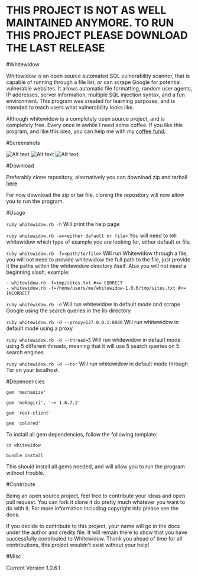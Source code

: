 # THIS PROJECT IS NOT AS WELL MAINTAINED ANYMORE. TO RUN THIS PROJECT PLEASE DOWNLOAD THE LAST RELEASE 

#Whitewidow

Whitewidow is an open source automated SQL vulnerability scanner, that is capable of running through a file list, or can
scrape Google for potential vulnerable websites. It allows automatic file formatting, random user agents, IP addresses,
server information, multiple SQL injection syntax, and a fun environment. This program was created for learning purposes,
and is intended to teach users what vulnerability looks like.

Although whitewidow is a completely open source project, and is completely free. Every once in awhile I need some coffee.
If you like this program, and like this idea, you can help me with my [coffee fund.](https://www.paypal.me/Perkins892)

#Screenshots

![Alt text](http://s30.postimg.org/7ik6ycicx/githubpic.jpg "Credits, legal, TOS")
![Alt text](http://s30.postimg.org/lstr9typd/githubpic2.jpg "Default Mode")
![Alt text](http://s30.postimg.org/5tb3qa2nl/githubpic3.jpg "File Mode")

#Download

Preferably clone repository, alternatively you can download zip and tarball [here](https://github.com/Ekultek/whitewidow/releases/tag/1.0.6.1)

For now download the zip or tar file, cloning the repository will now allow you to run the program.

#Usage

`ruby whitewidow.rb -h` Will print the help page

`ruby whitewidow.rb -e=<either default or file>` You will need to tell whitewidow which type of example you are looking
for, either default or file.

`ruby whitewidow.rb -f=<path/to/file>` Will run Whitewidow through a file, you will not need to provide whitewidow the
full path to the file, just provide it the paths within the whitewidow directory itself. Also you will not need a beginning
slash, example:

    - whitewidow.rb -f=tmp/sites.txt #<= CORRECT
    - whitewidow.rb -f=/home/users/me/whitewidow-1.0.6/tmp/sites.txt #<= INCORRECT

`ruby whitewidow.rb -d` Will run whitewidow in default mode and scrape Google using the search queries in the lib directory

`ruby whitewidow.rb -d --proxy=127.0.0.1:8080` Will run whitewidow in default mode using a proxy

`ruby whitewidow.rb -d --thread=5` Will run whitewidow in default mode using 5 different threads, meaning that it will
use 5 search queries on 5 search engines

`ruby whitewidow.rb -d --tor` Will run whitewidow in default mode through Tor on your localhost.

#Dependencies

`gem 'mechanize'`

`gem 'nokogiri', '~> 1.6.7.2'`

`gem 'rest-client'`

`gem 'colored'`

To install all gem dependencies, follow the following template:

`cd whitewidow`

`bundle install`

This should install all gems needed, and will allow you to run the program without trouble.

#Contribute

Being an open source project, feel free to contribute your ideas and open pull request. You can fork it clone it do pretty
much whatever you want to do with it. For more information including copyright info please see the docs.

If you decide
to contribute to this project, your name will go in the docs under the author and credits file. It will remain there to
show that you have successfully contributed to Whitewidow. Thank you ahead of time for all contributions, this project 
wouldn't exist without your help!

#Misc

Current Version 1.0.6.1
